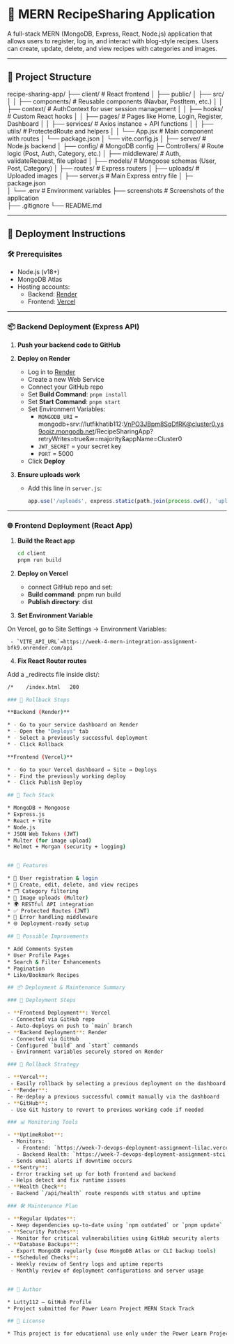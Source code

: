# 🍲 MERN RecipeSharing Application

A full-stack MERN (MongoDB, Express, React, Node.js) application that allows users to register, log in, and interact with blog-style recipes. Users can create, update, delete, and view recipes with categories and images.

---

## 📁 Project Structure

recipe-sharing-app/
├── client/                     # React frontend
│   ├── public/
│   ├── src/
│   │   ├── components/         # Reusable components (Navbar, PostItem, etc.)
│   │   ├── context/            # AuthContext for user session management
│   │   ├── hooks/              # Custom React hooks
│   │   ├── pages/              # Pages like Home, Login, Register, Dashboard
│   │   ├── services/           # Axios instance + API functions
│   │   ├── utils/              # ProtectedRoute and helpers
│   │   └── App.jsx             # Main component with routes
│   └── package.json
│   └── vite.config.js
│
├── server/                     # Node.js backend
│   ├── config/                 # MongoDB config
    ├─  Controllers/            # Route logic (Post, Auth, Category, etc.)
│   ├── middleware/             # Auth, validateRequest, file upload
│   ├── models/                 # Mongoose schemas (User, Post, Category)
│   ├── routes/                 # Express routers
│   ├── uploads/                # Uploaded images
│   ├── server.js               # Main Express entry file 
│   ├─  package.json               
│   └── .env                    # Environment variables
├── screenshots                 # Screenshots of the application                        
├── .gitignore
└── README.md

---

## 🚀 Deployment Instructions

### 🛠 Prerequisites

- Node.js (v18+)
- MongoDB Atlas 
- Hosting accounts:
  - Backend: [Render](https://render.com) 
  - Frontend: [Vercel](https://vercel.com)

---

### 📦 Backend Deployment (Express API)

1. **Push your backend code to GitHub**

2. **Deploy on Render**
   - Log in to [Render](https://render.com)
   - Create a new Web Service
   - Connect your GitHub repo
   - Set **Build Command**: `pnpm install`
   - Set **Start Command**: `pnpm start`
   - Set Environment Variables:
     - `MONGODB_URI` = mongodb+srv://lutfikhatib112:VnPO3JBpm8SqDfRK@cluster0.ys9ooiz.mongodb.net/RecipeSharingApp?retryWrites=true&w=majority&appName=Cluster0
     - `JWT_SECRET` = your secret key
     - `PORT` = 5000
   - Click **Deploy**

3. **Ensure uploads work**
   - Add this line in `server.js`:
     ```js
     app.use('/uploads', express.static(path.join(process.cwd(), 'uploads')));
     ```

---

### 🌐 Frontend Deployment (React App)

1. **Build the React app**
   ```bash
   cd client
   pnpm run build

2. **Deploy on Vercel**
   - connect GitHub repo and set:
   - **Build command**: pnpm run build
   - **Publish directory**: dist 

3. **Set Environment Variable**

On Vercel, go to Site Settings → Environment Variables:

     - `VITE_API_URL`=https://week-4-mern-integration-assignment-bfk9.onrender.com/api

4. **Fix React Router routes**

Add a _redirects file inside dist/:
 ```bash
/*    /index.html   200

### 🔁 Rollback Steps

**Backend (Render)**

* - Go to your service dashboard on Render
* - Open the "Deploys" tab
* - Select a previously successful deployment
* - Click Rollback

**Frontend (Vercel)**

* - Go to your Vercel dashboard → Site → Deploys
* - Find the previously working deploy
* - Click Publish Deploy

## 🧰 Tech Stack

* MongoDB + Mongoose
* Express.js
* React + Vite
* Node.js
* JSON Web Tokens (JWT)
* Multer (for image upload)
* Helmet + Morgan (security + logging)


## 📄 Features

* 🔐 User registration & login
* 📝 Create, edit, delete, and view recipes
* 🗂 Category filtering
* 📁 Image uploads (Multer)
* 🌍 RESTful API integration
* ✅ Protected Routes (JWT)
* 🧠 Error handling middleware
* 🌐 Deployment-ready setup

## 🧪 Possible Improvements

* Add Comments System
* User Profile Pages
* Search & Filter Enhancements
* Pagination
* Like/Bookmark Recipes

## 📦 Deployment & Maintenance Summary

### 🚀 Deployment Steps

- **Frontend Deployment**: Vercel  
  - Connected via GitHub repo
  - Auto-deploys on push to `main` branch
- **Backend Deployment**: Render  
  - Connected via GitHub
  - Configured `build` and `start` commands
  - Environment variables securely stored on Render

### 🔄 Rollback Strategy

- **Vercel**:  
  - Easily rollback by selecting a previous deployment on the dashboard
- **Render**:  
  - Re-deploy a previous successful commit manually via the dashboard
- **GitHub**:  
  - Use Git history to revert to previous working code if needed

### 📊 Monitoring Tools

- **UptimeRobot**:  
  - Monitors:
    - Frontend: `https://week-7-devops-deployment-assignment-lilac.vercel.app/`
    - Backend Health: `https://week-7-devops-deployment-assignment-stci.onrender.com/api/health`
  - Sends email alerts if downtime occurs
- **Sentry**:
  - Error tracking set up for both frontend and backend
  - Helps detect and fix runtime issues
- **Health Check**:  
  - Backend `/api/health` route responds with status and uptime

### 🛠️ Maintenance Plan

- **Regular Updates**:
  - Keep dependencies up-to-date using `npm outdated` or `pnpm update`
- **Security Patches**:
  - Monitor for critical vulnerabilities using GitHub security alerts
- **Database Backups**:
  - Export MongoDB regularly (use MongoDB Atlas or CLI backup tools)
- **Scheduled Checks**:
  - Weekly review of Sentry logs and uptime reports
  - Monthly review of deployment configurations and server usage


## 👤 Author

* Lutty112 — GitHub Profile
* Project submitted for Power Learn Project MERN Stack Track

## 📄 License

* This project is for educational use only under the Power Learn Project program.
